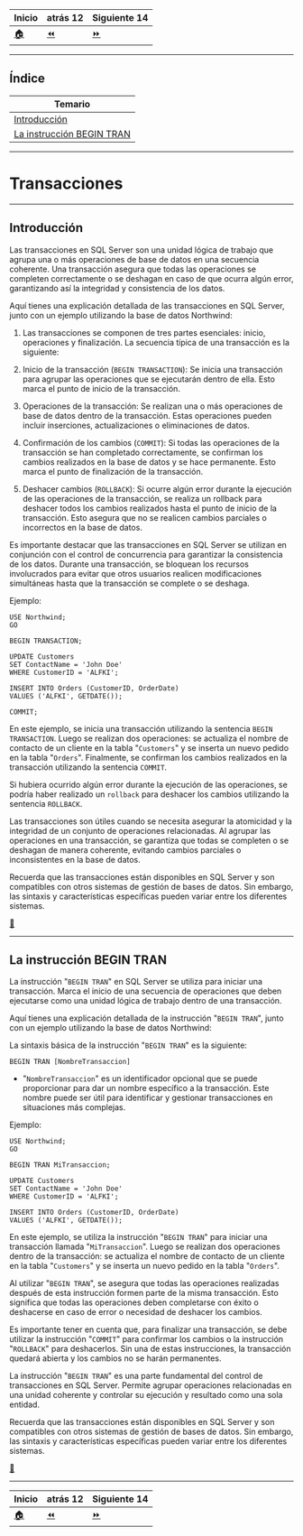 | **Inicio**            | **atrás 12**                                  | **Siguiente 14**                       |
| --------------------- | --------------------------------------------- | -------------------------------------- |
| [🏠](../../README.md) | [⏪](./12.Funciones_de_conversion_y_texto.md) | [⏩](./14.JOIN_UNIONS_entre_tablas.md) |

---

## **Índice**

| Temario                                                 |
| ------------------------------------------------------- |
| [Introducción](#introducción)                           |
| [La instrucción BEGIN TRAN](#la-instrucción-begin-tran) |

---

# **Transacciones**

---

## **Introducción**

Las transacciones en SQL Server son una unidad lógica de trabajo que agrupa una o más operaciones de base de datos en una secuencia coherente. Una transacción asegura que todas las operaciones se completen correctamente o se deshagan en caso de que ocurra algún error, garantizando así la integridad y consistencia de los datos.

Aquí tienes una explicación detallada de las transacciones en SQL Server, junto con un ejemplo utilizando la base de datos Northwind:

1. Las transacciones se componen de tres partes esenciales: inicio, operaciones y finalización. La secuencia típica de una transacción es la siguiente:

2. Inicio de la transacción (`BEGIN TRANSACTION`): Se inicia una transacción para agrupar las operaciones que se ejecutarán dentro de ella. Esto marca el punto de inicio de la transacción.

3. Operaciones de la transacción: Se realizan una o más operaciones de base de datos dentro de la transacción. Estas operaciones pueden incluir inserciones, actualizaciones o eliminaciones de datos.

4. Confirmación de los cambios (`COMMIT`): Si todas las operaciones de la transacción se han completado correctamente, se confirman los cambios realizados en la base de datos y se hace permanente. Esto marca el punto de finalización de la transacción.

5. Deshacer cambios (`ROLLBACK`): Si ocurre algún error durante la ejecución de las operaciones de la transacción, se realiza un rollback para deshacer todos los cambios realizados hasta el punto de inicio de la transacción. Esto asegura que no se realicen cambios parciales o incorrectos en la base de datos.

Es importante destacar que las transacciones en SQL Server se utilizan en conjunción con el control de concurrencia para garantizar la consistencia de los datos. Durante una transacción, se bloquean los recursos involucrados para evitar que otros usuarios realicen modificaciones simultáneas hasta que la transacción se complete o se deshaga.

Ejemplo:

```
USE Northwind;
GO

BEGIN TRANSACTION;

UPDATE Customers
SET ContactName = 'John Doe'
WHERE CustomerID = 'ALFKI';

INSERT INTO Orders (CustomerID, OrderDate)
VALUES ('ALFKI', GETDATE());

COMMIT;
```

En este ejemplo, se inicia una transacción utilizando la sentencia `BEGIN TRANSACTION`. Luego se realizan dos operaciones: se actualiza el nombre de contacto de un cliente en la tabla "`Customers`" y se inserta un nuevo pedido en la tabla "`Orders`". Finalmente, se confirman los cambios realizados en la transacción utilizando la sentencia `COMMIT`.

Si hubiera ocurrido algún error durante la ejecución de las operaciones, se podría haber realizado un `rollback` para deshacer los cambios utilizando la sentencia `ROLLBACK`.

Las transacciones son útiles cuando se necesita asegurar la atomicidad y la integridad de un conjunto de operaciones relacionadas. Al agrupar las operaciones en una transacción, se garantiza que todas se completen o se deshagan de manera coherente, evitando cambios parciales o inconsistentes en la base de datos.

Recuerda que las transacciones están disponibles en SQL Server y son compatibles con otros sistemas de gestión de bases de datos. Sin embargo, las sintaxis y características específicas pueden variar entre los diferentes sistemas.

[🔼](#índice)

---

## **La instrucción BEGIN TRAN**

La instrucción "`BEGIN TRAN`" en SQL Server se utiliza para iniciar una transacción. Marca el inicio de una secuencia de operaciones que deben ejecutarse como una unidad lógica de trabajo dentro de una transacción.

Aquí tienes una explicación detallada de la instrucción "`BEGIN TRAN`", junto con un ejemplo utilizando la base de datos Northwind:

La sintaxis básica de la instrucción "`BEGIN TRAN`" es la siguiente:

`BEGIN TRAN [NombreTransaccion]`

- "`NombreTransaccion`" es un identificador opcional que se puede proporcionar para dar un nombre específico a la transacción. Este nombre puede ser útil para identificar y gestionar transacciones en situaciones más complejas.

Ejemplo:

```
USE Northwind;
GO

BEGIN TRAN MiTransaccion;

UPDATE Customers
SET ContactName = 'John Doe'
WHERE CustomerID = 'ALFKI';

INSERT INTO Orders (CustomerID, OrderDate)
VALUES ('ALFKI', GETDATE());
```

En este ejemplo, se utiliza la instrucción "`BEGIN TRAN`" para iniciar una transacción llamada "`MiTransaccion`". Luego se realizan dos operaciones dentro de la transacción: se actualiza el nombre de contacto de un cliente en la tabla "`Customers`" y se inserta un nuevo pedido en la tabla "`Orders`".

Al utilizar "`BEGIN TRAN`", se asegura que todas las operaciones realizadas después de esta instrucción formen parte de la misma transacción. Esto significa que todas las operaciones deben completarse con éxito o deshacerse en caso de error o necesidad de deshacer los cambios.

Es importante tener en cuenta que, para finalizar una transacción, se debe utilizar la instrucción "`COMMIT`" para confirmar los cambios o la instrucción "`ROLLBACK`" para deshacerlos. Sin una de estas instrucciones, la transacción quedará abierta y los cambios no se harán permanentes.

La instrucción "`BEGIN TRAN`" es una parte fundamental del control de transacciones en SQL Server. Permite agrupar operaciones relacionadas en una unidad coherente y controlar su ejecución y resultado como una sola entidad.

Recuerda que las transacciones están disponibles en SQL Server y son compatibles con otros sistemas de gestión de bases de datos. Sin embargo, las sintaxis y características específicas pueden variar entre los diferentes sistemas.

[🔼](#índice)

---

| **Inicio**            | **atrás 12**                                  | **Siguiente 14**                       |
| --------------------- | --------------------------------------------- | -------------------------------------- |
| [🏠](../../README.md) | [⏪](./12.Funciones_de_conversion_y_texto.md) | [⏩](./14.JOIN_UNIONS_entre_tablas.md) |
